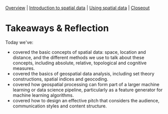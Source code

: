 [Overview](./00_overview.md) |
[Introduction to spatial data](./01_introspatialdata.md) |
[Using spatial data](./02_usingspatialdata.md) |
[Closeout](./05_closeout.md)

# Takeaways & Reflection

Today we've:

* covered the basic concepts of spatial data: space, location and distance, and the different methods we use to talk about these concepts, including absolute, relative, topological and cognitive measures.
* covered the basics of geospatial data analysis, including set theory constructions, spatial indices and geocoding.
* covered how geospatial processing can form part of a larger machine learning or data science pipeline, particularly as a feature generator for machine learning algorithms.
* covered how to design an effective pitch that considers the audience, communication styles and content structure.

